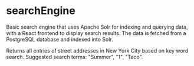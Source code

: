 # searchEngine

Basic search engine that uses Apache Solr for indexing and querying data, with a React frontend to display search results. The data is fetched from a PostgreSQL database and indexed into Solr.

Returns all entries of street addresses in New York City based on key word search. Suggested search terms: "Summer", "1", "Taco".
